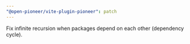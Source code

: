 ```yaml
---
"@open-pioneer/vite-plugin-pioneer": patch
---
```


Fix infinite recursion when packages depend on each other (dependency cycle).
